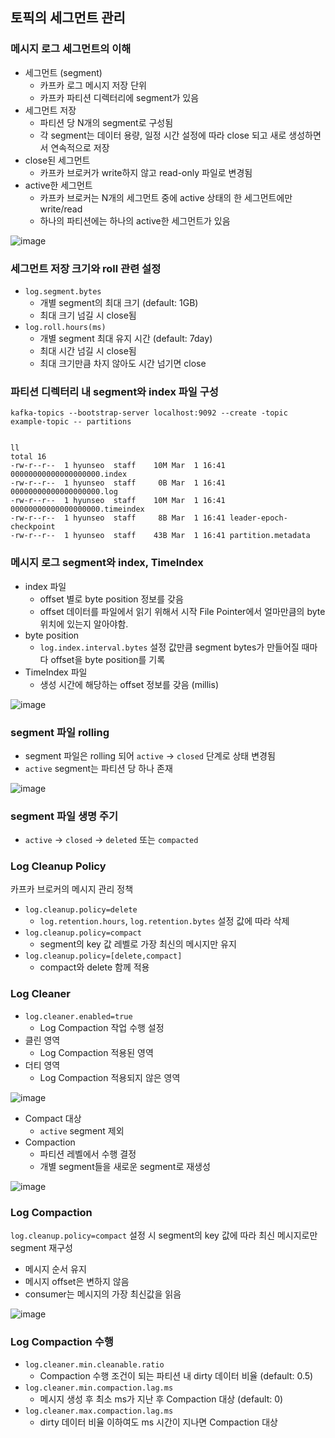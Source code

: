 ## 토픽의 세그먼트 관리

### 메시지 로그 세그먼트의 이해

- 세그먼트 (segment)
  - 카프카 로그 메시지 저장 단위
  - 카프카 파티션 디렉터리에 segment가 있음
- 세그먼트 저장
  - 파티션 당 N개의 segment로 구성됨
  - 각 segment는 데이터 용량, 일정 시간 설정에 따라 close 되고 새로 생성하면서 연속적으로 저장
- close된 세그먼트
  - 카프카 브로커가 write하지 않고 read-only 파일로 변경됨
- active한 세그먼트
  - 카프카 브로커는 N개의 세그먼트 중에 active 상태의 한 세그먼트에만 write/read
  - 하나의 파티션에는 하나의 active한 세그먼트가 있음

![image](https://github.com/user-attachments/assets/accb1277-c06b-4aa1-9a61-6034527e88ac)

### 세그먼트 저장 크기와 roll 관련 설정

- `log.segment.bytes`
  - 개별 segment의 최대 크기 (default: 1GB)
  - 최대 크기 넘길 시 close됨
- `log.roll.hours(ms)`
  - 개별 segment 최대 유지 시간 (default: 7day)
  - 최대 시간 넘길 시 close됨
  - 최대 크기만큼 차지 않아도 시간 넘기면 close

### 파티션 디렉터리 내 segment와 index 파일 구성

```
kafka-topics --bootstrap-server localhost:9092 --create -topic example-topic -- partitions


ll
total 16
-rw-r--r--  1 hyunseo  staff    10M Mar  1 16:41 00000000000000000000.index
-rw-r--r--  1 hyunseo  staff     0B Mar  1 16:41 00000000000000000000.log
-rw-r--r--  1 hyunseo  staff    10M Mar  1 16:41 00000000000000000000.timeindex
-rw-r--r--  1 hyunseo  staff     8B Mar  1 16:41 leader-epoch-checkpoint
-rw-r--r--  1 hyunseo  staff    43B Mar  1 16:41 partition.metadata
```

### 메시지 로그 segment와 index, TimeIndex

- index 파일
  - offset 별로 byte position 정보를 갖음
  - offset 데이터를 파일에서 읽기 위해서 시작 File Pointer에서 얼마만큼의 byte 위치에 있는지 알아야함.
- byte position
  - `log.index.interval.bytes` 설정 값만큼 segment bytes가 만들어질 때마다 offset을 byte position를 기록
- TimeIndex 파일
  - 생성 시간에 해당하는 offset 정보를 갖음 (millis)

![image](https://github.com/user-attachments/assets/34d262cd-f61d-4ce6-83b3-2fbb0218111d)

### segment 파일 rolling

- segment 파일은 rolling 되어 `active` -> `closed` 단계로 상태 변경됨
- `active` segment는 파티션 당 하나 존재

![image](https://github.com/user-attachments/assets/7df9ac4f-822a-40df-b234-22e0b854bb82)

### segment 파일 생명 주기

- `active` -> `closed` -> `deleted` 또는 `compacted`

### Log Cleanup Policy

카프카 브로커의 메시지 관리 정책

- `log.cleanup.policy=delete`
  - `log.retention.hours`, `log.retention.bytes` 설정 값에 따라 삭제
- `log.cleanup.policy=compact`
  - segment의 key 값 레벨로 가장 최신의 메시지만 유지
- `log.cleanup.policy=[delete,compact]`
  - compact와 delete 함께 적용
  
### Log Cleaner

- `log.cleaner.enabled=true`
  - Log Compaction 작업 수행 설정
- 클린 영역
  - Log Compaction 적용된 영역
- 더티 영역
  - Log Compaction 적용되지 않은 영역

![image](https://github.com/user-attachments/assets/30010133-d10f-44fd-906c-1c254d9024e0)

- Compact 대상
  - `active` segment 제외
- Compaction
  - 파티션 레벨에서 수행 결정
  - 개별 segment들을 새로운 segment로 재생성

![image](https://github.com/user-attachments/assets/a8a5add5-3903-4a5f-aa28-22343b86c200)

### Log Compaction

`log.cleanup.policy=compact` 설정 시 segment의 key 값에 따라 최신 메시지로만 segment 재구성

- 메시지 순서 유지
- 메시지 offset은 변하지 않음
- consumer는 메시지의 가장 최신값을 읽음

![image](https://github.com/user-attachments/assets/c2e7aa29-56a2-4ebe-83ba-4d3d170f5880)

### Log Compaction 수행

- `log.cleaner.min.cleanable.ratio`
  - Compaction 수행 조건이 되는 파티션 내 dirty 데이터 비율 (default: 0.5)
- `log.cleaner.min.compaction.lag.ms`
  - 메시지 생성 후 최소 ms가 지난 후 Compaction 대상 (default: 0)
- `log.cleaner.max.compaction.lag.ms`
  - dirty 데이터 비율 이하여도 ms 시간이 지나면 Compaction 대상 
